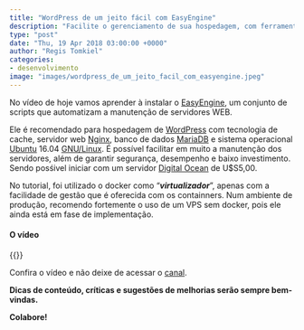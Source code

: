 ```yaml
---
title: "WordPress de um jeito fácil com EasyEngine"
description: "Facilite o gerenciamento de sua hospedagem, com ferramentas de otimização, cache e proxy. Guia de instalação do Easy Engine e WordPress utilizando container docker com Ubuntu, nginx, php e MariaDB."
type: "post"
date: "Thu, 19 Apr 2018 03:00:00 +0000"
author: "Regis Tomkiel"
categories: 
- desenvolvimento
image: "images/wordpress_de_um_jeito_facil_com_easyengine.jpeg"
---
```


No vídeo de hoje vamos aprender à instalar o [EasyEngine](https://easyengine.io/ "Site do EasyEngine"), um conjunto de scripts que automatizam a manutenção de servidores WEB.  

Ele é recomendado para hospedagem de [WordPress](https://br.wordpress.org/ "Site do WordPress") com tecnologia de cache, servidor web [Nginx](https://nginx.org/en/ "Site do nginx"), banco de dados [MariaDB](https://mariadb.org/ "Site do MariaDB") e sistema operacional [Ubuntu](https://www.ubuntu.com/ "Site do Ubuntu") 16.04 [GNU/Linux](https://www.gnu.org/ "Site do GNU"). É possível facilitar em muito a manutenção dos servidores, além de garantir segurança, desempenho e baixo investimento. Sendo posśivel iniciar com um servidor [Digital Ocean](https://m.do.co/c/f00102c3bd64 "Ganhe alguns dólares na Digital Ocean") de U$S5,00.  

No tutorial, foi utilizado o docker como “***virtualizador***”, apenas com a facilidade de gestão que é oferecida com os containners. Num ambiente de produção, recomendo fortemente o uso de um VPS sem docker, pois ele ainda está em fase de implementação.


#### O vídeo
{{<youtube url="https://www.youtube.com/embed/YEWwH5dtyQM">}}


Confira o vídeo e não deixe de acessar o [canal](https://www.youtube.com/channel/UC5Zz7kecrmtYZSKCS79_-Wg).


**Dicas de conteúdo, críticas e sugestões de melhorias serão sempre bem-vindas.**

**Colabore!**

